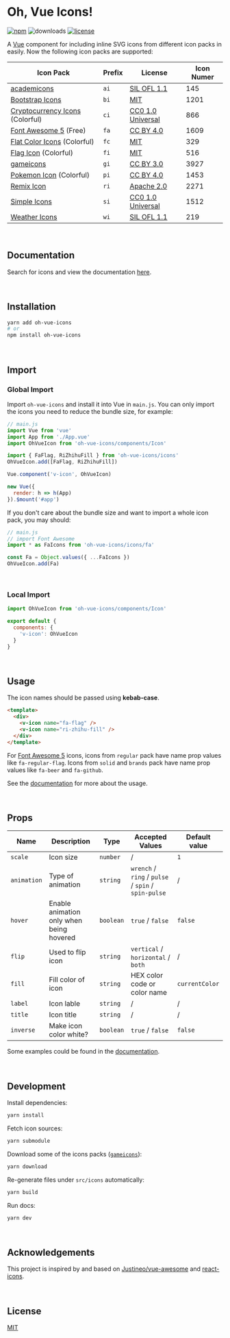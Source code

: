 # Oh, Vue Icons!

[![npm](https://img.shields.io/npm/v/oh-vue-icons.svg?style=flat-square)](https://www.npmjs.com/package/oh-vue-icons) ![downloads](https://img.shields.io/npm/dw/oh-vue-icons.svg?style=flat-square) [![license](https://img.shields.io/badge/License-MIT-green?style=flat-square)](LICENSE)

A [Vue](https://vuejs.org/) component for including inline SVG icons from different icon packs in easily. Now the following icon packs are supported:

| Icon Pack                                                     | Prefix | License                                                      | Icon Numer |
| ------------------------------------------------------------- | ------ | ------------------------------------------------------------ | ---------- |
| [academicons](https://github.com/jpswalsh/academicons)        | `ai`   | [SIL OFL 1.1](http://scripts.sil.org/OFL)                    | 145        |
| [Bootstrap Icons](https://icons.getbootstrap.com/)            | `bi`   | [MIT](https://github.com/twbs/icons/blob/main/LICENSE.md)    | 1201       |
| [Cryptocurrency Icons](https://github.com/spothq/cryptocurrency-icons) (Colorful) | `ci`   | [CC0 1.0 Universal](https://github.com/spothq/cryptocurrency-icons/blob/master/LICENSE.md) | 866        |
| [Font Awesome 5](https://fontawesome.com/) (Free)             | `fa`   | [CC BY 4.0](https://github.com/FortAwesome/Font-Awesome/blob/master/LICENSE.txt) | 1609       |
| [Flat Color Icons](https://github.com/icons8/flat-color-icons) (Colorful) | `fc`   | [MIT](https://github.com/icons8/flat-color-icons/blob/master/LICENSE.md) | 329        |
| [Flag Icon](https://flagicons.lipis.dev/) (Colorful)          | `fi`   | [MIT](https://github.com/lipis/flag-icon-css/blob/master/LICENSE) | 516        |
| [gameicons](https://game-icons.net/)                          | `gi`   | [CC BY 3.0](https://github.com/game-icons/icons/blob/master/license.txt) | 3927       |
| [Pokemon Icon](https://theartificial.github.io/pokemon-icons/) (Colorful)| `pi`   | [CC BY 4.0](https://creativecommons.org/licenses/by/4.0/) | 1453      |
| [Remix Icon](https://github.com/Remix-Design/RemixIcon)       | `ri`   | [Apache 2.0](https://github.com/Remix-Design/RemixIcon/blob/master/License) | 2271       |
| [Simple Icons](https://simpleicons.org/)                      | `si`   | [CC0 1.0 Universal](https://github.com/simple-icons/simple-icons/blob/develop/LICENSE.md) | 1512       |
| [Weather Icons](https://erikflowers.github.io/weather-icons/) | `wi`   | [SIL OFL 1.1](http://scripts.sil.org/OFL)                    | 219        |


&nbsp;

## Documentation

Search for icons and view the documentation [here](https://oh-vue-icons.vercel.app).


&nbsp;

## Installation

```bash
yarn add oh-vue-icons
# or
npm install oh-vue-icons
```

&nbsp;

## Import

### Global Import

Import `oh-vue-icons` and install it into Vue in `main.js`. You can only import the icons you need to reduce the bundle size, for example:

```js
// main.js
import Vue from 'vue'
import App from './App.vue'
import OhVueIcon from 'oh-vue-icons/components/Icon'

import { FaFlag, RiZhihuFill } from 'oh-vue-icons/icons'
OhVueIcon.add([FaFlag, RiZhihuFill])

Vue.component('v-icon', OhVueIcon)

new Vue({
  render: h => h(App)
}).$mount('#app')
```

If you don't care about the bundle size and want to import a whole icon pack, you may should:

```js
// main.js
// import Font Awesome
import * as FaIcons from 'oh-vue-icons/icons/fa'

const Fa = Object.values({ ...FaIcons })
OhVueIcon.add(Fa)
```

&nbsp;

### Local Import

```js
import OhVueIcon from 'oh-vue-icons/components/Icon'

export default {
  components: {
    'v-icon': OhVueIcon
  }
}
```

&nbsp;

## Usage

The icon names should be passed using **kebab-case**.

```html
<template>
  <div>
    <v-icon name="fa-flag" />
    <v-icon name="ri-zhihu-fill" />
  </div>
</template>
```

For [Font Awesome 5](https://fontawesome.com/) icons, icons from `regular` pack have name prop values like `fa-regular-flag`. Icons from `solid` and `brands` pack have name prop values like `fa-beer` and `fa-github`.

See the [documentation](https://oh-vue-icons.vercel.app/docs#basic-usage) for more about the usage.


&nbsp;

## Props

| Name        | Description                              | Type      | Accepted Values                                     | Default value  |
| ----------- | ---------------------------------------- | --------- | --------------------------------------------------- | -------------- |
| `scale`     | Icon size                                | `number`  | /                                                   | `1`            |
| `animation` | Type of animation                        | `string`  | `wrench` / `ring` / `pulse` / `spin` / `spin-pulse` | /              |
| `hover`     | Enable animation only when being hovered | `boolean` | `true` / `false`                                    | `false`        |
| `flip`      | Used to flip icon                        | `string`  | `vertical` / `horizontal` / `both`                  | /              |
| `fill`      | Fill color of icon                       | `string`  | HEX color code or color name                        | `currentColor` |
| `label`     | Icon lable                               | `string`  | /                                                   | /              |
| `title`     | Icon title                               | `string`  | /                                                   | /              |
| `inverse`   | Make icon color white?                   | `boolean` | `true` / `false`                                    | `false`        |

Some examples could be found in the [documentation](https://oh-vue-icons.vercel.app/docs#examples).


&nbsp;

## Development

Install dependencies:

```bash
yarn install
```

Fetch icon sources:

```bash
yarn submodule
```

Download some of the icons packs ([`gameicons`](https://game-icons.net/archives/svg/zip/000000/transparent/game-icons.net.svg.zip)):

```bash
yarn download
```

Re-generate files under `src/icons` automatically:

```bash
yarn build
```

Run docs:

```bash
yarn dev
```


&nbsp;

## Acknowledgements

This project is inspired by and based on [Justineo/vue-awesome](https://github.com/Justineo/vue-awesome) and [react-icons](https://github.com/react-icons/react-icons).


&nbsp;

## License

[MIT](LICENSE)